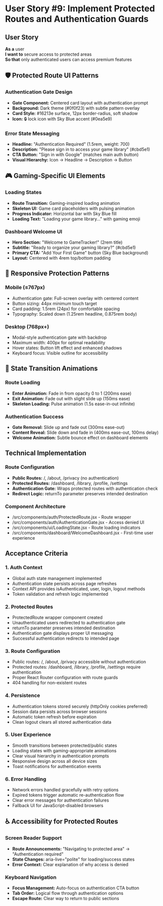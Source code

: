 # User Story #9: Implement Protected Routes and Authentication Guards

## User Story
**As a** user  
**I want to** secure access to protected areas  
**So that** only authenticated users can access premium features

## 🛡️ Protected Route UI Patterns

### Authentication Gate Design
- **Gate Component:** Centered card layout with authentication prompt
- **Background:** Dark theme (#0f0f23) with subtle pattern overlay
- **Card Style:** #16213e surface, 12px border-radius, soft shadow
- **Icon:** 🔒 lock icon with Sky Blue accent (#0ea5e9)

### Error State Messaging
- **Headline:** "Authentication Required" (1.5rem, weight: 700)
- **Description:** "Please sign in to access your game library" (#cbd5e1)
- **CTA Button:** "Sign in with Google" (matches main auth button)
- **Visual Hierarchy:** Icon → Headline → Description → Button

## 🎮 Gaming-Specific UI Elements

### Loading States
- **Route Transition:** Gaming-inspired loading animation
- **Skeleton UI:** Game card placeholders with pulsing animation
- **Progress Indicator:** Horizontal bar with Sky Blue fill
- **Loading Text:** "Loading your game library..." with gaming emoji

### Dashboard Welcome UI
- **Hero Section:** "Welcome to GameTracker!" (2rem title)
- **Subtitle:** "Ready to organize your gaming library?" (#cbd5e1)
- **Primary CTA:** "Add Your First Game" button (Sky Blue background)
- **Layout:** Centered with 4rem top/bottom padding

## 📱 Responsive Protection Patterns

### Mobile (≤767px)
- Authentication gate: Full-screen overlay with centered content
- Button sizing: 44px minimum touch target
- Card padding: 1.5rem (24px) for comfortable spacing
- Typography: Scaled down (1.25rem headline, 0.875rem body)

### Desktop (768px+)
- Modal-style authentication gate with backdrop
- Maximum width: 400px for optimal readability
- Hover states: Button lift effect and enhanced shadows
- Keyboard focus: Visible outline for accessibility

## 🔄 State Transition Animations

### Route Loading
- **Enter Animation:** Fade in from opacity 0 to 1 (200ms ease)
- **Exit Animation:** Fade out with slight slide up (150ms ease)
- **Skeleton Loading:** Pulse animation (1.5s ease-in-out infinite)

### Authentication Success
- **Gate Removal:** Slide up and fade out (300ms ease-out)
- **Content Reveal:** Slide down and fade in (400ms ease-out, 100ms delay)
- **Welcome Animation:** Subtle bounce effect on dashboard elements

## Technical Implementation

### Route Configuration
- **Public Routes:** /, /about, /privacy (no authentication)
- **Protected Routes:** /dashboard, /library, /profile, /settings
- **Authentication Gate:** Wraps protected routes with authentication check
- **Redirect Logic:** returnTo parameter preserves intended destination

### Component Architecture
- /src/components/auth/ProtectedRoute.jsx - Route wrapper
- /src/components/auth/AuthenticationGate.jsx - Access denied UI
- /src/components/ui/LoadingState.jsx - Route loading indicators
- /src/components/dashboard/WelcomeDashboard.jsx - First-time user experience

## Acceptance Criteria

### 1. Auth Context
- Global auth state management implemented
- Authentication state persists across page refreshes
- Context API provides isAuthenticated, user, login, logout methods
- Token validation and refresh logic implemented

### 2. Protected Routes
- ProtectedRoute wrapper component created
- Unauthenticated users redirected to authentication gate
- returnTo parameter preserves intended destination
- Authentication gate displays proper UI messaging
- Successful authentication redirects to intended page

### 3. Route Configuration
- Public routes: /, /about, /privacy accessible without authentication
- Protected routes: /dashboard, /library, /profile, /settings require authentication
- Proper React Router configuration with route guards
- 404 handling for non-existent routes

### 4. Persistence
- Authentication tokens stored securely (httpOnly cookies preferred)
- Session data persists across browser sessions
- Automatic token refresh before expiration
- Clean logout clears all stored authentication data

### 5. User Experience
- Smooth transitions between protected/public states
- Loading states with gaming-appropriate animations
- Clear visual hierarchy in authentication prompts
- Responsive design across all device sizes
- Toast notifications for authentication events

### 6. Error Handling
- Network errors handled gracefully with retry options
- Expired tokens trigger automatic re-authentication flow
- Clear error messages for authentication failures
- Fallback UI for JavaScript-disabled browsers

## ♿ Accessibility for Protected Routes

### Screen Reader Support
- **Route Announcements:** "Navigating to protected area" → "Authentication required"
- **State Changes:** aria-live="polite" for loading/success states
- **Error Context:** Clear explanation of why access is denied

### Keyboard Navigation
- **Focus Management:** Auto-focus on authentication CTA button
- **Tab Order:** Logical flow through authentication options
- **Escape Route:** Clear way to return to public sections